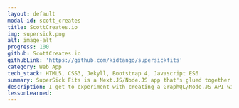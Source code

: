 ```yaml
---
layout: default
modal-id: scott_creates
title: ScottCreates.io
img: supersick.png
alt: image-alt
progress: 100
github: ScottCreates.io
githubLink: 'https://github.com/kidtango/supersickfits'
category: Web App
tech_stack: HTML5, CSS3, Jekyll, Bootstrap 4, Javascript ES6
summary: SuperSick Fits is a Next.JS/Node.JS app that's glued together with Apollo GraphQL built for modern e-commerce.
description: I get to experiment with creating a GraphQL/Node.JS API with features such as JWT based authentication for user authorization, and building a relational data structure to handle complex business logics. <br><br> The data flow from the backend to the frontend is facilitate by Apollo Server and Client. <strong><a href="https://www.apollographql.com/">Apollo GraphQL</a></strong> provides a more streamline process for querying data, and it replaces many API endpoints with a single versatile query system. <br><br> And finally, payment is processed through Stripe, so that sensitive data are not saved to PostgreSQL database. Basic information such as names, shipping, and email addresses are saved to PostgreSQL for authethnication and other business needs.
lessonLearned:
---
```

